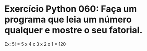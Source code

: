 # Exercício Python 060: Faça um programa que leia um número qualquer e mostre o seu fatorial.

Ex: 5! = 5 x 4 x 3 x 2 x 1 = 120